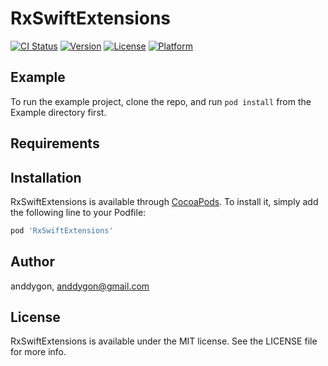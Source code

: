 # RxSwiftExtensions

[![CI Status](https://img.shields.io/travis/xiaop/RxSwiftExtensions.svg?style=flat)](https://travis-ci.org/xiaop/RxSwiftExtensions)
[![Version](https://img.shields.io/cocoapods/v/RxSwiftExtensions.svg?style=flat)](https://cocoapods.org/pods/RxSwiftExtensions)
[![License](https://img.shields.io/cocoapods/l/RxSwiftExtensions.svg?style=flat)](https://cocoapods.org/pods/RxSwiftExtensions)
[![Platform](https://img.shields.io/cocoapods/p/RxSwiftExtensions.svg?style=flat)](https://cocoapods.org/pods/RxSwiftExtensions)

## Example

To run the example project, clone the repo, and run `pod install` from the Example directory first.

## Requirements

## Installation

RxSwiftExtensions is available through [CocoaPods](https://cocoapods.org). To install
it, simply add the following line to your Podfile:

```ruby
pod 'RxSwiftExtensions'
```

## Author

anddygon, anddygon@gmail.com

## License

RxSwiftExtensions is available under the MIT license. See the LICENSE file for more info.
